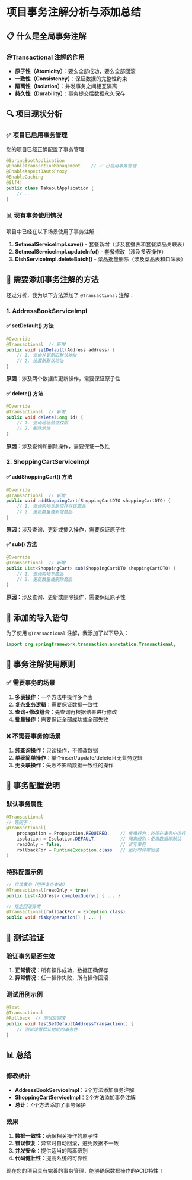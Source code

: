 # 项目事务注解分析与添加总结

## 📋 什么是全局事务注解

### @Transactional 注解的作用
- **原子性（Atomicity）**：要么全部成功，要么全部回滚
- **一致性（Consistency）**：保证数据的完整性约束
- **隔离性（Isolation）**：并发事务之间相互隔离
- **持久性（Durability）**：事务提交后数据永久保存

## 🔍 项目现状分析

### ✅ 项目已启用事务管理
您的项目已经正确配置了事务管理：

```java
@SpringBootApplication
@EnableTransactionManagement    // ✅ 已启用事务管理
@EnableAspectJAutoProxy 
@EnableCaching 
@Slf4j
public class TakeoutApplication {
    // ...
}
```

### 📊 现有事务使用情况
项目中已经在以下场景使用了事务注解：

1. **SetmealServiceImpl.save()** - 套餐新增（涉及套餐表和套餐菜品关联表）
2. **SetmealServiceImpl.updateInfo()** - 套餐修改（涉及多表操作）
3. **DishServiceImpl.deleteBatch()** - 菜品批量删除（涉及菜品表和口味表）

## 🎯 需要添加事务注解的方法

经过分析，我为以下方法添加了 `@Transactional` 注解：

### 1. AddressBookServiceImpl

#### ✅ setDefault() 方法
```java
@Override
@Transactional  // 新增
public void setDefault(Address address) {
    // 1. 查询并更新旧默认地址
    // 2. 设置新默认地址
}
```
**原因**：涉及两个数据库更新操作，需要保证原子性

#### ✅ delete() 方法
```java
@Override
@Transactional  // 新增
public void delete(Long id) {
    // 1. 查询地址验证权限
    // 2. 删除地址
}
```
**原因**：涉及查询和删除操作，需要保证一致性

### 2. ShoppingCartServiceImpl

#### ✅ addShoppingCart() 方法
```java
@Override
@Transactional  // 新增
public void addShoppingCart(ShoppingCartDTO shoppingCartDTO) {
    // 1. 查询购物车是否存在该商品
    // 2. 更新数量或新增商品
}
```
**原因**：涉及查询、更新或插入操作，需要保证原子性

#### ✅ sub() 方法
```java
@Override
@Transactional  // 新增
public List<ShoppingCart> sub(ShoppingCartDTO shoppingCartDTO) {
    // 1. 查询购物车商品
    // 2. 更新数量或删除商品
}
```
**原因**：涉及查询、更新或删除操作，需要保证原子性

## 🔧 添加的导入语句

为了使用 `@Transactional` 注解，我添加了以下导入：

```java
import org.springframework.transaction.annotation.Transactional;
```

## 📝 事务注解使用原则

### ✅ 需要事务的场景
1. **多表操作**：一个方法中操作多个表
2. **复杂业务逻辑**：需要保证数据一致性
3. **查询+修改组合**：先查询再根据结果进行修改
4. **批量操作**：需要保证全部成功或全部失败

### ❌ 不需要事务的场景
1. **纯查询操作**：只读操作，不修改数据
2. **单表简单操作**：单个insert/update/delete且无业务逻辑
3. **无关联操作**：失败不影响数据一致性的操作

## 🎯 事务配置说明

### 默认事务属性
```java
@Transactional
// 等同于：
@Transactional(
    propagation = Propagation.REQUIRED,    // 传播行为：必须在事务中运行
    isolation = Isolation.DEFAULT,         // 隔离级别：使用数据库默认
    readOnly = false,                      // 读写事务
    rollbackFor = RuntimeException.class   // 运行时异常回滚
)
```

### 特殊配置示例
```java
// 只读事务（用于复杂查询）
@Transactional(readOnly = true)
public List<Address> complexQuery() { ... }

// 指定回滚异常
@Transactional(rollbackFor = Exception.class)
public void riskyOperation() { ... }
```

## 🧪 测试验证

### 验证事务是否生效
1. **正常情况**：所有操作成功，数据正确保存
2. **异常情况**：任一操作失败，所有操作回滚

### 测试用例示例
```java
@Test
@Transactional
@Rollback  // 测试后回滚
public void testSetDefaultAddressTransaction() {
    // 测试设置默认地址的事务性
}
```

## 📊 总结

### 修改统计
- **AddressBookServiceImpl**：2个方法添加事务注解
- **ShoppingCartServiceImpl**：2个方法添加事务注解
- **总计**：4个方法添加了事务保护

### 效果
1. **数据一致性**：确保相关操作的原子性
2. **错误恢复**：异常时自动回滚，避免数据不一致
3. **并发安全**：提供适当的隔离级别
4. **代码健壮性**：提高系统的可靠性

现在您的项目具有完善的事务管理，能够确保数据操作的ACID特性！
